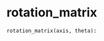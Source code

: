 # <a id="McUtils.Numputils.TransformationMatrices.rotation_matrix">rotation_matrix</a>



```python
rotation_matrix(axis, theta): 
```




